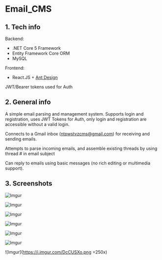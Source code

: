 # Email_CMS

## 1. Tech info
Backend:
* .NET Core 5 Framework
* Entity Framework Core ORM
* MySQL 

Frontend:
* React.JS + [Ant Design](https://ant.design/components/overview/)

JWT/Bearer tokens used for Auth

## 2. General info
A simple email parsing and management system. Supports login and registration, uses JWT Tokens for Auth, only login and registration are accessible without a valid login.

Connects to a Gmail inbox (ntpwstvzcms@gmail.com) for receiving and sending emails.

Attempts to parse incoming emails, and assemble existing threads by using thread # in email subject

Can reply to emails using basic messages (no rich editing or multimedia support).

## 3. Screenshots
![Imgur](https://i.imgur.com/5FqVgaa.png)

![Imgur](https://i.imgur.com/7Bt3lNw.png)

![Imgur](https://i.imgur.com/n8X6ixS.png)

![Imgur](https://i.imgur.com/33M6bjA.png)

![Imgur](https://i.imgur.com/6ch6uzf.png)

![Imgur](https://i.imgur.com/aMDEYqC.png)

![Imgur](https://i.imgur.com/DcCUSXo.png =250x)
